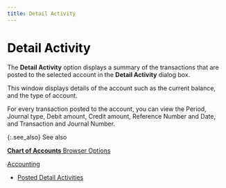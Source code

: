 ```yaml
---
title: Detail Activity
---
```


# <font color="#000000" class="hcp1">Detail Activity</font>


The **Detail Activity** option displays  a summary of the transactions that are posted to the selected account  in the **Detail Activity**  dialog box.


This window displays details of the account such as the current balance,  and the type of account.


For every transaction posted to the account, you can view the Period,  Journal type, Debit amount, Credit amount, Reference Number and Date,  and Transaction and Journal Number.


{:.see_also}
See also


[**Chart of Accounts** Browser Options]({{site.sc_baseurl}}/options/acc-info/coa/setup-coa/browser_options_coa.html)


<font style="color: #008000;" color="#008000"><a href="{{site.acc_chm}}/accounting-balances/detailed-activity/detailed_activity.html">Accounting 
 - Posted Detail Activities</a></font>
